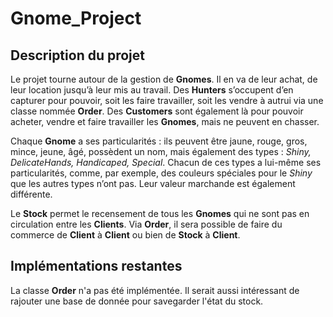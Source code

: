 # Gnome_Project

## Description du projet

Le projet tourne autour de la gestion de **Gnomes**. Il en va de leur achat, de leur location jusqu’à leur mis au travail. 
Des **Hunters** s’occupent d’en capturer pour pouvoir, soit les faire travailler, soit les vendre à autrui via une classe 
nommée **Order**. Des **Customers** sont également là pour pouvoir acheter, vendre et faire travailler les **Gnomes**, mais ne 
peuvent en chasser. 

Chaque **Gnome** a ses particularités : ils peuvent être jaune, rouge, gros, mince, jeune, âgé, possèdent un nom, mais 
également des types : *Shiny, DelicateHands, Handicaped, Special*. Chacun de ces types a lui-même ses particularités, 
comme, par exemple, des couleurs spéciales pour le *Shiny* que les autres types n’ont pas. Leur valeur marchande est 
également différente.

Le **Stock** permet le recensement de tous les **Gnomes** qui ne sont pas en circulation entre les **Clients**. Via **Order**, il sera 
possible de faire du commerce de **Client** à **Client** ou bien de **Stock** à **Client**.

## Implémentations restantes

La classe **Order** n'a pas été implémentée. Il serait aussi intéressant de rajouter une base de donnée pour savegarder l'état du stock.

